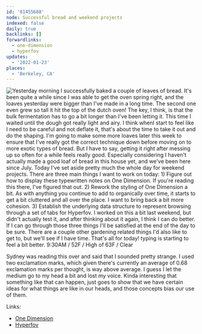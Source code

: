 ```yaml
---
id: '81455688'
node: Successful bread and weekend projects
indexed: false
daily: true
backlinks: []
forwardlinks:
  - one-dimension
  - hyperfov
updates:
  - '2022-01-23'
places:
  - 'Berkeley, CA'
---
```

![Yesterday morning I successfully baked a couple of leaves of bread. It's been quite a while since I was able to get the oven spring right, and the loaves yesterday were bigger than I've made in a long time. The second one even grew so tall it hit the top of the dutch oven! The key, I think, is that the bulk fermentation has to go a bit longer than I've been letting it. This time I waited until the dough got really light and airy. I think whenI start to feel like I need to be careful and not deflate it, that's about the time to take it out and do the shaping. I'm going to make some more loaves later this week to ensure that I've really got the correct technique down before moving on to more exotic types of bread. But I have to say, getting it right after messing up so often for a while feels really good. Especially considering I haven't actually made a good loaf of bread in this house yet, and we've been here since July. Today I've set aside pretty much the whole day for weekend projects. There are three main things I want to work on today: 1) Figure out how to display these typewritten notes on One Dimension. If you're reading this there, I've figured that out. 2) Rework the styling of One Dimension a bit. As with anything you continue to add to organically over time, it starts to get a bit cluttered and all over the place. I want to bring back a bit more cohesion. 3) Establish the underlying data structure to represent browsing through a set of tabs for Hyperfov. I worked on this a bit last weekend, but didn't actually test it, and after thinking about it again, I think I can do better. If I can go through those three things I'll be satisfied at the end of the day to be sure. There are a couple other gardening related things I'd also like to get to, but we'll see if I have time. That's all for today! typing is starting to feel a bit better. 9:30AM / 52F / High of 63F / Clear](images/81455688/NDhAEEmsrU-daily.webp "")

Sydney was reading this over and said that I sounded pretty strange. I used two exclamation marks, which given there's currently an average of 0.68 exclamation marks per thought, is way above average. I guess I let the medium go to my head a bit and lost my voice. Kinda interesting that something like that can happen, just goes to show that we have certain ideas for what things are like in our heads, and those concepts bias our use of them.

Links:
- [One Dimension](one-dimension.md)
- [Hyperfov](hyperfov.md)
